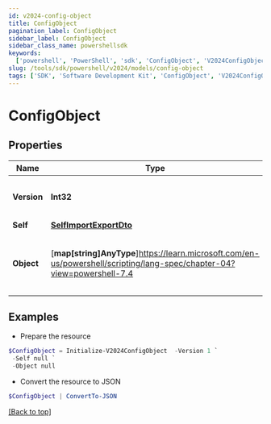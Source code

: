 ```yaml
---
id: v2024-config-object
title: ConfigObject
pagination_label: ConfigObject
sidebar_label: ConfigObject
sidebar_class_name: powershellsdk
keywords:
  ['powershell', 'PowerShell', 'sdk', 'ConfigObject', 'V2024ConfigObject']
slug: /tools/sdk/powershell/v2024/models/config-object
tags: ['SDK', 'Software Development Kit', 'ConfigObject', 'V2024ConfigObject']
---
```


# ConfigObject

## Properties

| Name | Type | Description | Notes |
| --- | --- | --- | --- |
| **Version** | **Int32** | Current version of configuration object. | [optional] |
| **Self** | [**SelfImportExportDto**](self-import-export-dto) |  | [optional] |
| **Object** | [**map[string]AnyType**]https://learn.microsoft.com/en-us/powershell/scripting/lang-spec/chapter-04?view=powershell-7.4 | Object details. Format dependant on the object type. | [optional] |

## Examples

- Prepare the resource

```powershell
$ConfigObject = Initialize-V2024ConfigObject  -Version 1 `
 -Self null `
 -Object null
```

- Convert the resource to JSON

```powershell
$ConfigObject | ConvertTo-JSON
```

[[Back to top]](#)
